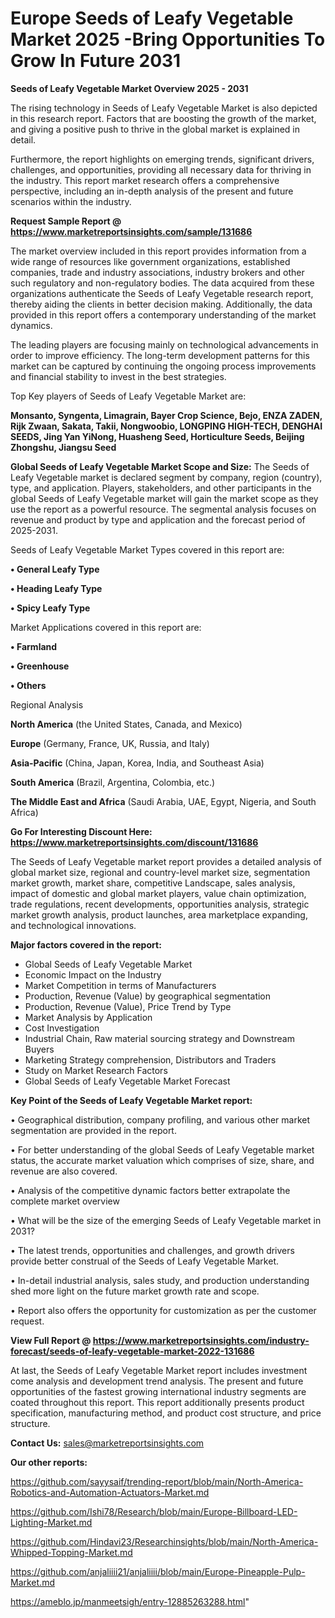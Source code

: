  # Europe Seeds of Leafy Vegetable Market 2025 -Bring Opportunities To Grow In Future 2031

<Strong> Seeds of Leafy Vegetable Market Overview 2025 - 2031</strong>

The rising technology in Seeds of Leafy Vegetable Market is also depicted in this research report. Factors that are boosting the growth of the market, and giving a positive push to thrive in the global market is explained in detail.

Furthermore, the report highlights on emerging trends, significant drivers, challenges, and opportunities, providing all necessary data for thriving in the industry. This report market research offers a comprehensive perspective, including an in-depth analysis of the present and future scenarios within the industry.

<strong>Request Sample Report @ <a href=https://www.marketreportsinsights.com/sample/131686>https://www.marketreportsinsights.com/sample/131686</a></strong>

The market overview included in this report provides information from a wide range of resources like government organizations, established companies, trade and industry associations, industry brokers and other such regulatory and non-regulatory bodies. The data acquired from these organizations authenticate the Seeds of Leafy Vegetable research report, thereby aiding the clients in better decision making. Additionally, the data provided in this report offers a contemporary understanding of the market dynamics.

The leading players are focusing mainly on technological advancements in order to improve efficiency. The long-term development patterns for this market can be captured by continuing the ongoing process improvements and financial stability to invest in the best strategies.

Top Key players of Seeds of Leafy Vegetable Market are:

<strong>Monsanto, Syngenta, Limagrain, Bayer Crop Science, Bejo, ENZA ZADEN, Rijk Zwaan, Sakata, Takii, Nongwoobio, LONGPING HIGH-TECH, DENGHAI SEEDS, Jing Yan YiNong, Huasheng Seed, Horticulture Seeds, Beijing Zhongshu, Jiangsu Seed</strong>

<strong><b>Global Seeds of Leafy Vegetable Market Scope and Size:</b></strong>
The Seeds of Leafy Vegetable market is declared segment by company, region (country), type, and application. Players, stakeholders, and other participants in the global Seeds of Leafy Vegetable market will gain the market scope as they use the report as a powerful resource. The segmental analysis focuses on revenue and product by type and application and the forecast period of 2025-2031.

Seeds of Leafy Vegetable Market Types covered in this report are:

<strong>• General Leafy Type

• Heading Leafy Type

• Spicy Leafy Type</strong>

Market Applications covered in this report are:

<strong>• Farmland

• Greenhouse

• Others</strong> 

Regional Analysis

<strong>North America</strong> (the United States, Canada, and Mexico)

<strong>Europe</strong> (Germany, France, UK, Russia, and Italy)

<strong>Asia-Pacific</strong> (China, Japan, Korea, India, and Southeast Asia)

<strong>South America</strong> (Brazil, Argentina, Colombia, etc.)

<strong>The Middle East and Africa</strong> (Saudi Arabia, UAE, Egypt, Nigeria, and South Africa)

<strong>Go For Interesting Discount Here: <a href=https://www.marketreportsinsights.com/discount/131686>https://www.marketreportsinsights.com/discount/131686</a></strong>

The Seeds of Leafy Vegetable market report provides a detailed analysis of global market size, regional and country-level market size, segmentation market growth, market share, competitive Landscape, sales analysis, impact of domestic and global market players, value chain optimization, trade regulations, recent developments, opportunities analysis, strategic market growth analysis, product launches, area marketplace expanding, and technological innovations.

<strong><b>Major factors covered in the report:</b></strong>
<ul>
  <li>Global Seeds of Leafy Vegetable Market </li>
  <li>Economic Impact on the Industry</li>
  <li>Market Competition in terms of Manufacturers</li>
  <li>Production, Revenue (Value) by geographical segmentation</li>
  <li>Production, Revenue (Value), Price Trend by Type</li>
  <li>Market Analysis by Application</li>
  <li>Cost Investigation</li>
  <li>Industrial Chain, Raw material sourcing strategy and Downstream Buyers</li>
  <li>Marketing Strategy comprehension, Distributors and Traders</li>
  <li>Study on Market Research Factors</li>
  <li>Global Seeds of Leafy Vegetable Market Forecast</li>
</ul>

<strong><b>Key Point of the Seeds of Leafy Vegetable Market report:</b></strong>

• Geographical distribution, company profiling, and various other market segmentation are provided in the report.

• For better understanding of the global Seeds of Leafy Vegetable market status, the accurate market valuation which comprises of size, share, and revenue are also covered.

• Analysis of the competitive dynamic factors better extrapolate the complete market overview

• What will be the size of the emerging Seeds of Leafy Vegetable market in 2031?

• The latest trends, opportunities and challenges, and growth drivers provide better construal of the Seeds of Leafy Vegetable Market.

• In-detail industrial analysis, sales study, and production understanding shed more light on the future market growth rate and scope.

• Report also offers the opportunity for customization as per the customer request.

<strong><b>View Full Report @ <a href=https://www.marketreportsinsights.com/industry-forecast/seeds-of-leafy-vegetable-market-2022-131686>https://www.marketreportsinsights.com/industry-forecast/seeds-of-leafy-vegetable-market-2022-131686</a></b></strong>


At last, the Seeds of Leafy Vegetable Market report includes investment come analysis and development trend analysis. The present and future opportunities of the fastest growing international industry segments are coated throughout this report. This report additionally presents product specification, manufacturing method, and product cost structure, and price structure.

<strong>Contact Us:</strong>
sales@marketreportsinsights.com

<strong>Our other reports:</strong>

<a href=https://github.com/sayysaif/trending-report/blob/main/North-America-Robotics-and-Automation-Actuators-Market.md>https://github.com/sayysaif/trending-report/blob/main/North-America-Robotics-and-Automation-Actuators-Market.md</a>

<a href=https://github.com/Ishi78/Research/blob/main/Europe-Billboard-LED-Lighting-Market.md>https://github.com/Ishi78/Research/blob/main/Europe-Billboard-LED-Lighting-Market.md</a>

<a href=https://github.com/Hindavi23/Researchinsights/blob/main/North-America-Whipped-Topping-Market.md>https://github.com/Hindavi23/Researchinsights/blob/main/North-America-Whipped-Topping-Market.md</a>

<a href=https://github.com/anjaliiii21/anjaliiii/blob/main/Europe-Pineapple-Pulp-Market.md>https://github.com/anjaliiii21/anjaliiii/blob/main/Europe-Pineapple-Pulp-Market.md</a>

<a href=https://ameblo.jp/manmeetsigh/entry-12885263288.html>https://ameblo.jp/manmeetsigh/entry-12885263288.html</a>"
